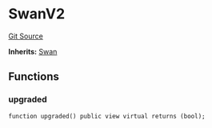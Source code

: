# SwanV2
[Git Source](https://github.com/firstbatchxyz/swan-contracts/blob/6a4c427284ef9a1b566dad7645b1c42a55dd3690/src/mock/SvanV2.sol)

**Inherits:**
[Swan](/src/Swan.sol/contract.Swan.md)


## Functions
### upgraded


```solidity
function upgraded() public view virtual returns (bool);
```

